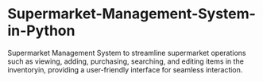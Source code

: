 # Supermarket-Management-System-in-Python
Supermarket Management System to streamline supermarket operations such as viewing, adding, purchasing, searching, and editing items in the inventoryin, providing a user-friendly interface for seamless interaction.
